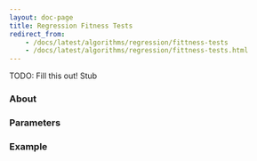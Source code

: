 ```yaml
---
layout: doc-page
title: Regression Fitness Tests
redirect_from:
    - /docs/latest/algorithms/regression/fittness-tests
    - /docs/latest/algorithms/regression/fittness-tests.html
---
```


TODO: Fill this out!
Stub

### About

### Parameters

### Example
